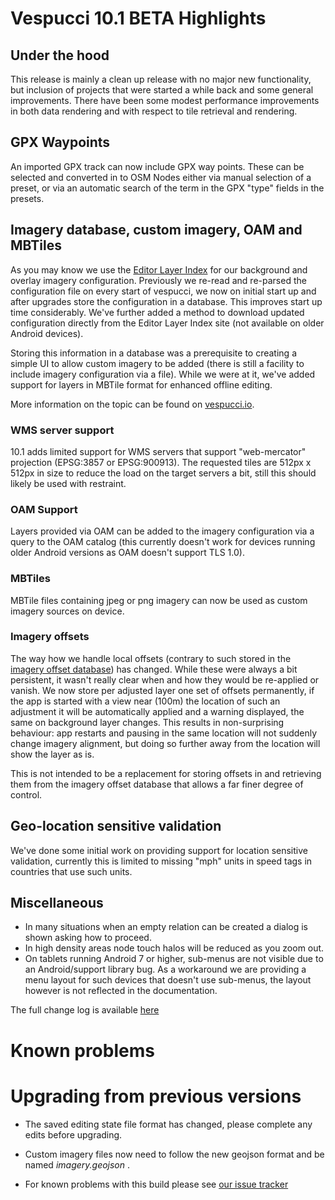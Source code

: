 # Vespucci 10.1 BETA Highlights
 
## Under the hood

This release is mainly a clean up release with no major new functionality, but inclusion of projects that were started a while back and some general improvements. There have been some modest performance improvements in both data rendering and with respect to tile retrieval and rendering.

## GPX Waypoints
 
An imported GPX track can now include GPX way points. These can be selected and converted in to OSM Nodes either via manual selection of a preset, or via an automatic search of the term in the GPX "type" fields in the presets.

## Imagery database, custom imagery, OAM and MBTiles

As you may know we use the [Editor Layer Index](https://github.com/osmlab/editor-layer-index) for our background and overlay imagery configuration. Previously we re-read and re-parsed the configuration file on every start of vespucci, we now on initial start up and after upgrades store the configuration in a database. This improves start up time considerably. We've further added a method to download updated configuration directly from the Editor Layer Index site (not available on older Android devices).

Storing this information in a database was a prerequisite to creating a simple UI to allow custom imagery to be added (there is still a facility to include imagery configuration via a file). While we were at it, we've added support for layers in MBTile format for enhanced offline editing.

More information on the topic can be found on [vespucci.io](http://vespucci.io/tutorials/custom_imagery/).

### WMS server support

10.1 adds limited support for WMS servers that support "web-mercator" projection (EPSG:3857 or EPSG:900913). The requested tiles are 512px x 512px in size to reduce the load on the target servers a bit, still this should likely be used with restraint.

### OAM Support

Layers provided via OAM can be added to the imagery configuration via a query to the OAM catalog (this currently doesn't work for devices running older Android versions as OAM doesn't support TLS 1.0).

### MBTiles

MBTile files containing jpeg or png imagery can now be used as custom imagery sources on device.

### Imagery offsets

The way how we handle local offsets (contrary to such stored in the [imagery offset database](http://offsets.textual.ru/)) has changed. While 
these were always a bit persistent, it wasn't really clear when and how they would be re-applied or vanish. We now store per adjusted layer one set of offsets permanently, if the app is started with a view near (100m) the location of such an adjustment it will be automatically applied and a warning displayed, the same on background layer changes. This results in non-surprising behaviour: app restarts and pausing in the same location will not suddenly change imagery alignment, but doing so further away from the location will show the layer as is.

This is not intended to be a replacement for storing offsets in and retrieving them from the imagery offset database that allows a far finer degree of control.

## Geo-location sensitive validation

We've done some initial work on providing support for location sensitive validation, currently this is limited to missing "mph" units in speed tags in countries that use such units.

## Miscellaneous 

* In many situations when an empty relation can be created a dialog is shown asking how to proceed.
* In high density areas node touch halos will be reduced as you zoom out.
* On tablets running Android 7 or higher, sub-menus are not visible due to an Android/support library bug. As a workaround we are providing a menu layout for such devices that doesn't use sub-menus, the layout however is not reflected in the documentation.  

The full change log is available [here](https://github.com/MarcusWolschon/osmeditor4android/commits/master)

# Known problems

# Upgrading from previous versions

* The saved editing state file format has changed, please complete any edits before upgrading.

* Custom imagery files now need to follow the new geojson format and be named _imagery.geojson_ .

* For known problems with this build please see [our issue tracker](https://github.com/MarcusWolschon/osmeditor4android/issues)

